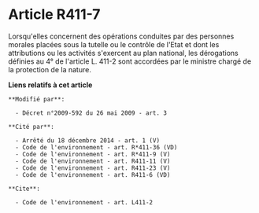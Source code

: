 # Article R411-7

Lorsqu'elles concernent des opérations conduites par des personnes morales placées sous la tutelle ou le contrôle de l'Etat
et dont les attributions ou les activités s'exercent au plan national, les dérogations définies au 4° de l'article L. 411-2
sont accordées par le ministre chargé de la protection de la nature.

**Liens relatifs à cet article**

	**Modifié par**:

	  - Décret n°2009-592 du 26 mai 2009 - art. 3

	**Cité par**:

	  - Arrêté du 18 décembre 2014 - art. 1 (V)
	  - Code de l'environnement - art. R*411-36 (VD)
	  - Code de l'environnement - art. R*411-9 (V)
	  - Code de l'environnement - art. R411-11 (V)
	  - Code de l'environnement - art. R411-23 (V)
	  - Code de l'environnement - art. R411-6 (VD)

	**Cite**:

	  - Code de l'environnement - art. L411-2
